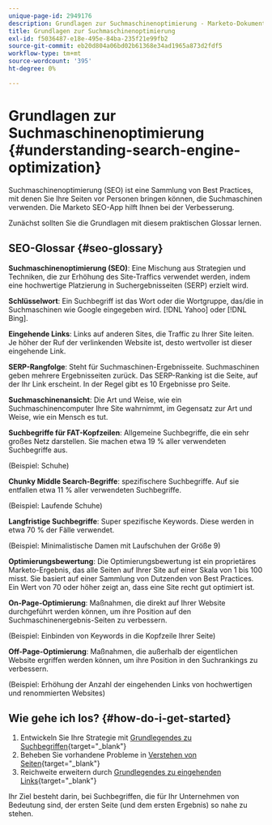 ```yaml
---
unique-page-id: 2949176
description: Grundlagen zur Suchmaschinenoptimierung - Marketo-Dokumente - Produktdokumentation
title: Grundlagen zur Suchmaschinenoptimierung
exl-id: f5036487-e18e-495e-84ba-235f21e99fb2
source-git-commit: eb20d804a06bd02b61368e34ad1965a873d2fdf5
workflow-type: tm+mt
source-wordcount: '395'
ht-degree: 0%

---
```


# Grundlagen zur Suchmaschinenoptimierung {#understanding-search-engine-optimization}

Suchmaschinenoptimierung (SEO) ist eine Sammlung von Best Practices, mit denen Sie Ihre Seiten vor Personen bringen können, die Suchmaschinen verwenden. Die Marketo SEO-App hilft Ihnen bei der Verbesserung.

Zunächst sollten Sie die Grundlagen mit diesem praktischen Glossar lernen.

## SEO-Glossar {#seo-glossary}

**Suchmaschinenoptimierung (SEO)**: Eine Mischung aus Strategien und Techniken, die zur Erhöhung des Site-Traffics verwendet werden, indem eine hochwertige Platzierung in Suchergebnisseiten (SERP) erzielt wird.

**Schlüsselwort**: Ein Suchbegriff ist das Wort oder die Wortgruppe, das/die in Suchmaschinen wie Google eingegeben wird. [!DNL Yahoo] oder [!DNL Bing].

**Eingehende Links**: Links auf anderen Sites, die Traffic zu Ihrer Site leiten. Je höher der Ruf der verlinkenden Website ist, desto wertvoller ist dieser eingehende Link.

**SERP-Rangfolge**: Steht für Suchmaschinen-Ergebnisseite. Suchmaschinen geben mehrere Ergebnisseiten zurück. Das SERP-Ranking ist die Seite, auf der Ihr Link erscheint. In der Regel gibt es 10 Ergebnisse pro Seite.

**Suchmaschinenansicht**: Die Art und Weise, wie ein Suchmaschinencomputer Ihre Site wahrnimmt, im Gegensatz zur Art und Weise, wie ein Mensch es tut.

**Suchbegriffe für FAT-Kopfzeilen**: Allgemeine Suchbegriffe, die ein sehr großes Netz darstellen. Sie machen etwa 19 % aller verwendeten Suchbegriffe aus.

(Beispiel: Schuhe)

**Chunky Middle Search-Begriffe**: spezifischere Suchbegriffe. Auf sie entfallen etwa 11 % aller verwendeten Suchbegriffe.

(Beispiel: Laufende Schuhe)

**Langfristige Suchbegriffe**: Super spezifische Keywords. Diese werden in etwa 70 % der Fälle verwendet.

(Beispiel: Minimalistische Damen mit Laufschuhen der Größe 9)

**Optimierungsbewertung**: Die Optimierungsbewertung ist ein proprietäres Marketo-Ergebnis, das alle Seiten auf Ihrer Site auf einer Skala von 1 bis 100 misst. Sie basiert auf einer Sammlung von Dutzenden von Best Practices. Ein Wert von 70 oder höher zeigt an, dass eine Site recht gut optimiert ist.

**On-Page-Optimierung**: Maßnahmen, die direkt auf Ihrer Website durchgeführt werden können, um ihre Position auf den Suchmaschinenergebnis-Seiten zu verbessern.

(Beispiel: Einbinden von Keywords in die Kopfzeile Ihrer Seite)

**Off-Page-Optimierung**: Maßnahmen, die außerhalb der eigentlichen Website ergriffen werden können, um ihre Position in den Suchrankings zu verbessern.

(Beispiel: Erhöhung der Anzahl der eingehenden Links von hochwertigen und renommierten Websites)

## Wie gehe ich los? {#how-do-i-get-started}

1. Entwickeln Sie Ihre Strategie mit [Grundlegendes zu Suchbegriffen](/help/marketo/product-docs/additional-apps/seo/keywords/seo-understanding-keywords.md){target="_blank"}
1. Beheben Sie vorhandene Probleme in [Verstehen von Seiten](/help/marketo/product-docs/additional-apps/seo/pages/seo-understanding-pages.md){target="_blank"}
1. Reichweite erweitern durch [Grundlegendes zu eingehenden Links](/help/marketo/product-docs/additional-apps/seo/inbound-links/seo-understanding-inbound-links.md){target="_blank"}

Ihr Ziel besteht darin, bei Suchbegriffen, die für Ihr Unternehmen von Bedeutung sind, der ersten Seite (und dem ersten Ergebnis) so nahe zu stehen.

